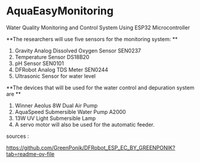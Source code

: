 # AquaEasyMonitoring
Water Quality Monitoring and Control System Using ESP32 Microcontroller

**The researchers will use five sensors for the monitoring system: **

1. Gravity Analog Dissolved Oxygen Sensor SEN0237
2. Temperature Sensor DS18B20
3. pH Sensor SEN0101
4. DFRobot Analog TDS Meter SEN0244
5. Ultrasonic Sensor for water level

**The devices that will be used for the water control and depuration system are **

1. Winner Aeolus 8W Dual Air Pump
2. AquaSpeed Submersible Water Pump A2000
3. 13W UV Light Submersible Lamp
4. A servo motor will also be used for the automatic feeder.


sources :

https://github.com/GreenPonik/DFRobot_ESP_EC_BY_GREENPONIK?tab=readme-ov-file
